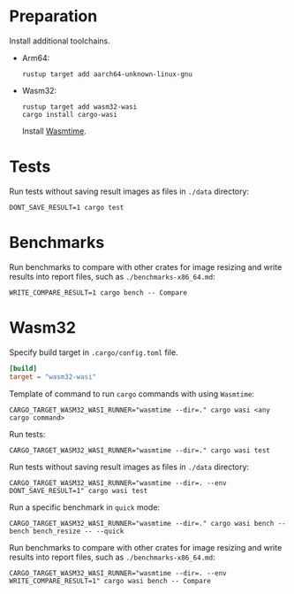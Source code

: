 # Preparation

Install additional toolchains.
- Arm64:
  ```shell
  rustup target add aarch64-unknown-linux-gnu
  ```
- Wasm32:  
  ```shell
  rustup target add wasm32-wasi
  cargo install cargo-wasi
  ```
  Install [Wasmtime](https://wasmtime.dev/).

# Tests

Run tests without saving result images as files in `./data` directory:
```shell
DONT_SAVE_RESULT=1 cargo test
```

# Benchmarks

Run benchmarks to compare with other crates for image resizing and write results into
report files, such as `./benchmarks-x86_64.md`:
```shell
WRITE_COMPARE_RESULT=1 cargo bench -- Compare
```


# Wasm32

Specify build target in `.cargo/config.toml` file.
```toml
[build]
target = "wasm32-wasi"
```

Template of command to run `cargo` commands with using `Wasmtime`:
```
CARGO_TARGET_WASM32_WASI_RUNNER="wasmtime --dir=." cargo wasi <any cargo command>
```

Run tests:
```shell
CARGO_TARGET_WASM32_WASI_RUNNER="wasmtime --dir=." cargo wasi test
```

Run tests without saving result images as files in `./data` directory:
```shell
CARGO_TARGET_WASM32_WASI_RUNNER="wasmtime --dir=. --env DONT_SAVE_RESULT=1" cargo wasi test
```

Run a specific benchmark in `quick` mode:
```shell
CARGO_TARGET_WASM32_WASI_RUNNER="wasmtime --dir=." cargo wasi bench --bench bench_resize -- --quick
```

Run benchmarks to compare with other crates for image resizing and write results into
report files, such as `./benchmarks-x86_64.md`:
```shell
CARGO_TARGET_WASM32_WASI_RUNNER="wasmtime --dir=. --env WRITE_COMPARE_RESULT=1" cargo wasi bench -- Compare
```
